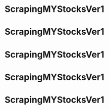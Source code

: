 # ScrapingMYStocksVer1
# ScrapingMYStocksVer1
# ScrapingMYStocksVer1
# ScrapingMYStocksVer1
# ScrapingMYStocksVer1
